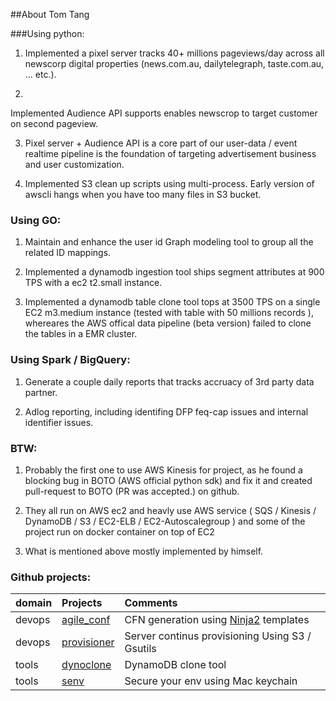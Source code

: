 ##About Tom Tang


###Using python:

1. Implemented a pixel server tracks 40+ millions pageviews/day across all newscorp digital properties (news.com.au, dailytelegraph, taste.com.au, ... etc.).

2. 
Implemented Audience API supports enables newscrop to target customer on second pageview.

3. Pixel server + Audience API is a core part of our user-data / event realtime pipeline is the foundation of targeting advertisement business and user customization.

4. Implemented S3 clean up scripts using multi-process. Early version of awscli hangs when you have too many files in S3 bucket.

### Using GO:

1. Maintain and enhance the user id Graph modeling tool to group all the related ID mappings.

2. Implemented a dynamodb ingestion tool ships segment attributes at 900 TPS with a ec2 t2.small instance.

3. Implemented a dynamodb table clone tool tops at 3500 TPS on a single EC2 m3.medium instance (tested with table with 50 millions records ), whereares the AWS offical data pipeline (beta version) failed to clone the tables in a EMR cluster.

### Using Spark / BigQuery:

1. Generate a couple daily reports that tracks accruacy of 3rd party data partner.

2. Adlog reporting, including identifing DFP feq-cap issues and internal identifier issues.

### BTW:

1. Probably the first one to use AWS Kinesis for project, as he found a blocking bug in BOTO (AWS official python sdk) and fix it and created pull-request to BOTO (PR was accepted.) on github.

2. They all run on AWS ec2 and heavly use AWS service ( SQS / Kinesis / DynamoDB / S3 / EC2-ELB / EC2-Autoscalegroup ) and some of the project run on docker container on top of EC2

3. What is mentioned above mostly implemented by himself.


### Github projects:

| domain | Projects | Comments  |
|------|:----|:---|
| devops |   [agile_conf](https://github.com/tly1980/agile_conf) |  CFN generation using [Ninja2](http://jinja.pocoo.org) templates |
| devops | [provisioner](https://github.com/tly1980/provisioner)  | Server continus provisioning Using S3 / Gsutils  |
| tools | [dynoclone](https://github.com/tly1980/dynoclone)  | DynamoDB clone tool |
| tools | [senv](https://github.com/tly1980/dynoclone)  | Secure your env using Mac keychain |


